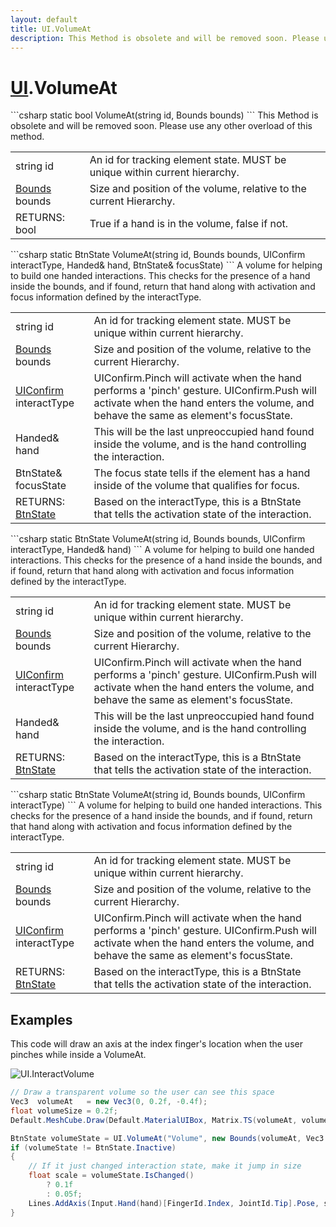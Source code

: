 ```yaml
---
layout: default
title: UI.VolumeAt
description: This Method is obsolete and will be removed soon. Please use any other overload of this method.
---
```

# [UI]({{site.url}}/Pages/StereoKit/UI.html).VolumeAt

<div class='signature' markdown='1'>
```csharp
static bool VolumeAt(string id, Bounds bounds)
```
This Method is obsolete and will be removed soon. Please
use any other overload of this method.
</div>

|  |  |
|--|--|
|string id|An id for tracking element state. MUST be unique             within current hierarchy.|
|[Bounds]({{site.url}}/Pages/StereoKit/Bounds.html) bounds|Size and position of the volume, relative to             the current Hierarchy.|
|RETURNS: bool|True if a hand is in the volume, false if not.|

<div class='signature' markdown='1'>
```csharp
static BtnState VolumeAt(string id, Bounds bounds, UIConfirm interactType, Handed& hand, BtnState& focusState)
```
A volume for helping to build one handed interactions.
This checks for the presence of a hand inside the bounds, and if
found, return that hand along with activation and focus
information defined by the interactType.
</div>

|  |  |
|--|--|
|string id|An id for tracking element state. MUST be unique             within current hierarchy.|
|[Bounds]({{site.url}}/Pages/StereoKit/Bounds.html) bounds|Size and position of the volume, relative to             the current Hierarchy.|
|[UIConfirm]({{site.url}}/Pages/StereoKit/UIConfirm.html) interactType|UIConfirm.Pinch will activate when the             hand performs a 'pinch' gesture. UIConfirm.Push will activate              when the hand enters the volume, and behave the same as element's             focusState.|
|Handed& hand|This will be the last unpreoccupied hand found             inside the volume, and is the hand controlling the interaction.|
|BtnState& focusState|The focus state tells if the element has             a hand inside of the volume that qualifies for focus.|
|RETURNS: [BtnState]({{site.url}}/Pages/StereoKit/BtnState.html)|Based on the interactType, this is a BtnState that tells the activation state of the interaction.|

<div class='signature' markdown='1'>
```csharp
static BtnState VolumeAt(string id, Bounds bounds, UIConfirm interactType, Handed& hand)
```
A volume for helping to build one handed interactions.
This checks for the presence of a hand inside the bounds, and if
found, return that hand along with activation and focus
information defined by the interactType.
</div>

|  |  |
|--|--|
|string id|An id for tracking element state. MUST be unique             within current hierarchy.|
|[Bounds]({{site.url}}/Pages/StereoKit/Bounds.html) bounds|Size and position of the volume, relative to             the current Hierarchy.|
|[UIConfirm]({{site.url}}/Pages/StereoKit/UIConfirm.html) interactType|UIConfirm.Pinch will activate when the             hand performs a 'pinch' gesture. UIConfirm.Push will activate              when the hand enters the volume, and behave the same as element's             focusState.|
|Handed& hand|This will be the last unpreoccupied hand found             inside the volume, and is the hand controlling the interaction.|
|RETURNS: [BtnState]({{site.url}}/Pages/StereoKit/BtnState.html)|Based on the interactType, this is a BtnState that tells the activation state of the interaction.|

<div class='signature' markdown='1'>
```csharp
static BtnState VolumeAt(string id, Bounds bounds, UIConfirm interactType)
```
A volume for helping to build one handed interactions.
This checks for the presence of a hand inside the bounds, and if
found, return that hand along with activation and focus
information defined by the interactType.
</div>

|  |  |
|--|--|
|string id|An id for tracking element state. MUST be unique             within current hierarchy.|
|[Bounds]({{site.url}}/Pages/StereoKit/Bounds.html) bounds|Size and position of the volume, relative to             the current Hierarchy.|
|[UIConfirm]({{site.url}}/Pages/StereoKit/UIConfirm.html) interactType|UIConfirm.Pinch will activate when the             hand performs a 'pinch' gesture. UIConfirm.Push will activate              when the hand enters the volume, and behave the same as element's             focusState.|
|RETURNS: [BtnState]({{site.url}}/Pages/StereoKit/BtnState.html)|Based on the interactType, this is a BtnState that tells the activation state of the interaction.|





## Examples

This code will draw an axis at the index finger's location when
the user pinches while inside a VolumeAt.

![UI.InteractVolume]({{site.screen_url}}/InteractVolume.jpg)

```csharp
// Draw a transparent volume so the user can see this space
Vec3  volumeAt   = new Vec3(0, 0.2f, -0.4f);
float volumeSize = 0.2f;
Default.MeshCube.Draw(Default.MaterialUIBox, Matrix.TS(volumeAt, volumeSize));

BtnState volumeState = UI.VolumeAt("Volume", new Bounds(volumeAt, Vec3.One * volumeSize), UIConfirm.Pinch, out Handed hand);
if (volumeState != BtnState.Inactive)
{
	// If it just changed interaction state, make it jump in size
	float scale = volumeState.IsChanged()
		? 0.1f
		: 0.05f;
	Lines.AddAxis(Input.Hand(hand)[FingerId.Index, JointId.Tip].Pose, scale);
}
```

